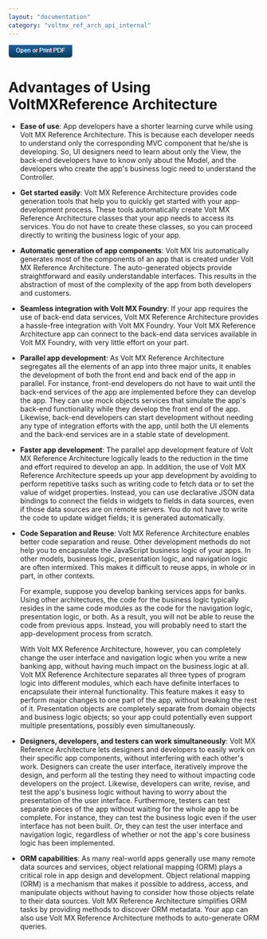 ```yaml
---
layout: "documentation"
category: "voltmx_ref_arch_api_internal"
---
```

                        

[![](Resources/Images/pdf.png)](http://docs.voltmx.com/9_x_PDFs/iris/voltmx_ref_arch_ap_internali.pdf)


Advantages of Using VoltMXReference Architecture
=================================================

*   **Ease of use**: App developers have a shorter learning curve while using Volt MX Reference Architecture. This is because each developer needs to understand only the corresponding MVC component that he/she is developing. So, UI designers need to learn about only the View, the back-end developers have to know only about the Model, and the developers who create the app's business logic need to understand the Controller.
*   **Get started easily**: Volt MX Reference Architecture provides code generation tools that help you to quickly get started with your app-development process. These tools automatically create Volt MX Reference Architecture classes that your app needs to access its services. You do not have to create these classes, so you can proceed directly to writing the business logic of your app.
*   **Automatic generation of app components**: Volt MX Iris automatically generates most of the components of an app that is created under Volt MX Reference Architecture. The auto-generated objects provide straightforward and easily understandable interfaces. This results in the abstraction of most of the complexity of the app from both developers and customers.
*   **Seamless integration with Volt MX Foundry**: If your app requires the use of back-end data services, Volt MX Reference Architecture provides a hassle-free integration with Volt MX Foundry. Your Volt MX Reference Architecture app can connect to the back-end data services available in Volt MX Foundry, with very little effort on your part.
    
*   **Parallel app development**: As Volt MX Reference Architecture segregates all the elements of an app into three major units, it enables the development of both the front end and back end of the app in parallel. For instance, front-end developers do not have to wait until the back-end services of the app are implemented before they can develop the app. They can use mock objects services that simulate the app's back-end functionality while they develop the front end of the app. Likewise, back-end developers can start development without needing any type of integration efforts with the app, until both the UI elements and the back-end services are in a stable state of development.
*   **Faster app development**: The parallel app development feature of Volt MX Reference Architecture logically leads to the reduction in the time and effort required to develop an app. In addition, the use of Volt MX Reference Architecture speeds up your app development by avoiding to perform repetitive tasks such as writing code to fetch data or to set the value of widget properties. Instead, you can use declarative JSON data bindings to connect the fields in widgets to fields in data sources, even if those data sources are on remote servers. You do not have to write the code to update widget fields; it is generated automatically.
*   **Code Separation and Reuse**: Volt MX Reference Architecture enables better code separation and reuse. Other development methods do not help you to encapsulate the JavaScript business logic of your apps. In other models, business logic, presentation logic, and navigation logic are often intermixed. This makes it difficult to reuse apps, in whole or in part, in other contexts.  
      
    For example, suppose you develop banking services apps for banks. Using other architectures, the code for the business logic typically resides in the same code modules as the code for the navigation logic, presentation logic, or both. As a result, you will not be able to reuse the code from previous apps. Instead, you will probably need to start the app-development process from scratch.  
      
    With Volt MX Reference Architecture, however, you can completely change the user interface and navigation logic when you write a new banking app, without having much impact on the business logic at all. Volt MX Reference Architecture separates all three types of program logic into different modules, which each have definite interfaces to encapsulate their internal functionality. This feature makes it easy to perform major changes to one part of the app, without breaking the rest of it. Presentation objects are completely separate from domain objects and business logic objects; so your app could potentially even support multiple presentations, possibly even simultaneously.
*   **Designers, developers, and testers can work simultaneously**: Volt MX Reference Architecture lets designers and developers to easily work on their specific app components, without interfering with each other's work. Designers can create the user interface, iteratively improve the design, and perform all the testing they need to without impacting code developers on the project. Likewise, developers can write, revise, and test the app's business logic without having to worry about the presentation of the user interface. Furthermore, testers can test separate pieces of the app without waiting for the whole app to be complete. For instance, they can test the business logic even if the user interface has not been built. Or, they can test the user interface and navigation logic, regardless of whether or not the app's core business logic has been implemented.
    
*   **ORM capabilities**: As many real-world apps generally use many remote data sources and services, object relational mapping (ORM) plays a critical role in app design and development. Object relational mapping (ORM) is a mechanism that makes it possible to address, access, and manipulate objects without having to consider how those objects relate to their data sources. Volt MX Reference Architecture simplifies ORM tasks by providing methods to discover ORM metadata. Your app can also use Volt MX Reference Architecture methods to auto-generate ORM queries.
